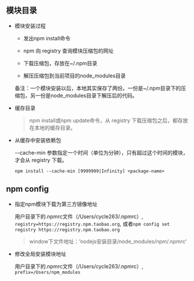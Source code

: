 ## 模块目录

* 模块安装过程

  - 发出npm install命令

  - npm 向 registry 查询模块压缩包的网址

  - 下载压缩包，存放在~/.npm目录

  - 解压压缩包到当前项目的node_modules目录  

  备注：一个模块安装以后，本地其实保存了两份。一份是~/.npm目录下的压缩包，另一份是node_modules目录下解压后的代码。  

* 缓存目录

  > npm install或npm update命令，从 registry 下载压缩包之后，都存放在本地的缓存目录。

* 从缓存中安装依赖包

  --cache-min 参数指定一个时间（单位为分钟），只有超过这个时间的模块，才会从 registry 下载。

  `npm install --cache-min [9999999|Infinity] <package-name>`


## npm config

* 指定npm模块下载为第三方镜像地址

  用户目录下的.npmrc文件（/Users/cycle263/.npmrc）, `registry=https://registry.npm.taobao.org`, 或者`npm config set registry https://registry.npm.taobao.org`

  > window下文件地址：’nodejs安装目录/node_modules/npm/.npmrc‘

* 修改全局安装模块地址

  用户目录下的.npmrc文件（/Users/cycle263/.npmrc）, `prefix=/Users/npm_modules`